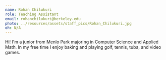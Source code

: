 ```yaml
---
name: Rohan Chilukuri
role: Teaching Assistant
email: rohanchilukuri@berkeley.edu
photo: ../resources/assets/staff_pics/Rohan_Chilukuri.jpg
oh: N/A
---
```


Hi! I'm a junior from Menlo Park majoring in Computer Science and Applied Math. In my free time I enjoy baking and playing golf, tennis, tuba, and video games.

